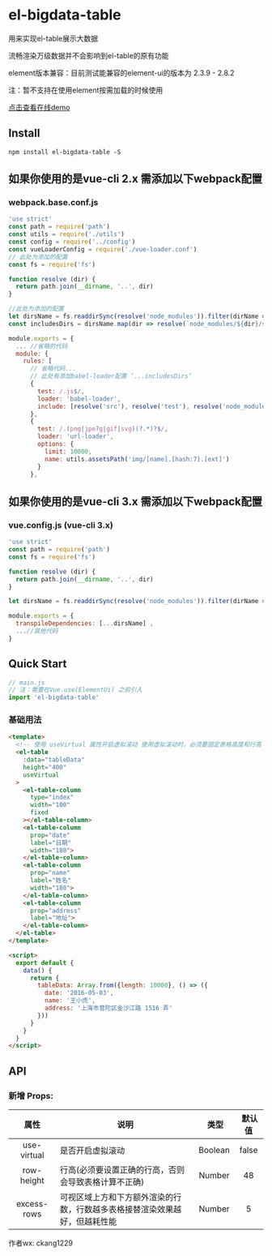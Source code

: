 # el-bigdata-table

用来实现el-table展示大数据

流畅渲染万级数据并不会影响到el-table的原有功能

element版本兼容：目前测试能兼容的element-ui的版本为 2.3.9 - 2.8.2

注：暂不支持在使用element按需加载的时候使用

[点击查看在线demo](https://code-farmer-i.github.io/el-bigdata-table/dist/)

## Install
```shell
npm install el-bigdata-table -S
```

## 如果你使用的是vue-cli 2.x 需添加以下webpack配置
### webpack.base.conf.js
``` javascript
'use strict'
const path = require('path')
const utils = require('./utils')
const config = require('../config')
const vueLoaderConfig = require('./vue-loader.conf')
// 此处为添加的配置
const fs = require('fs')

function resolve (dir) {
  return path.join(__dirname, '..', dir)
}

//此处为添加的配置
let dirsName = fs.readdirSync(resolve('node_modules')).filter(dirName => /el-bigdata-table/.test(dirName))
const includesDirs = dirsName.map(dir => resolve(`node_modules/${dir}/src`))

module.exports = {
  ... //省略的代码 
  module: {
    rules: [
      // 省略代码...
      // 此处有添加babel-loader配置 ‘...includesDirs‘
      {
        test: /.js$/,
        loader: 'babel-loader',
        include: [resolve('src'), resolve('test'), resolve('node_modules/webpack-dev-server/client'), ...includesDirs]
      },
      {
        test: /.(png|jpe?g|gif|svg)(?.*)?$/,
        loader: 'url-loader',
        options: {
          limit: 10000,
          name: utils.assetsPath('img/[name].[hash:7].[ext]')
        }
      },
```

## 如果你使用的是vue-cli 3.x 需添加以下webpack配置
### vue.config.js (vue-cli 3.x)
``` javascript
'use strict'
const path = require('path')
const fs = require('fs')

function resolve (dir) {
  return path.join(__dirname, '..', dir)
}

let dirsName = fs.readdirSync(resolve('node_modules')).filter(dirName => /el-bigdata-table/.test(dirName))

module.exports = {
  transpileDependencies: [...dirsName] ,
  ...//其他代码
}
```

## Quick Start
``` javascript
// main.js
// 注：需要在Vue.use(ElementUi) 之前引入
import 'el-bigdata-table'
```

### 基础用法
```html
<template>
  <!-- 使用 useVirtual 属性开启虚拟滚动 使用虚拟滚动时，必须要固定表格高度和行高 -->
  <el-table
    :data="tableData"
    height="400"
    useVirtual
  >
    <el-table-column
      type="index"
      width="100"
      fixed
    ></el-table-column>
    <el-table-column
      prop="date"
      label="日期"
      width="180">
    </el-table-column>
    <el-table-column
      prop="name"
      label="姓名"
      width="180">
    </el-table-column>
    <el-table-column
      prop="address"
      label="地址">
    </el-table-column>
  </el-table>
</template>

<script>
  export default {
    data() {
      return {
        tableData: Array.from({length: 10000}, () => ({
          date: '2016-05-03',
          name: '王小虎',
          address: '上海市普陀区金沙江路 1516 弄'
        }))
      }
    }
  }
</script>
```

## API

### 新增 Props:

属性  |  说明  |  类型  |  默认值
:-------: | -------  |  :-------:  |  :-------:
use-virtual  |  是否开启虚拟滚动  |  Boolean  |  false
row-height  |  行高(必须要设置正确的行高，否则会导致表格计算不正确)  |  Number  |  48
excess-rows  |  可视区域上方和下方额外渲染的行数，行数越多表格接替渲染效果越好，但越耗性能 |  Number  |  5

作者wx: ckang1229

